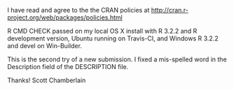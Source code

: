 I have read and agree to the the CRAN policies at
http://cran.r-project.org/web/packages/policies.html

R CMD CHECK passed on my local OS X install with R 3.2.2 and
R development version, Ubuntu running on Travis-CI, and Windows
R 3.2.2 and devel on Win-Builder.

This is the second try of a new submission. I fixed a mis-spelled
word in the Description field of the DESCRIPTION file.

Thanks!
Scott Chamberlain

